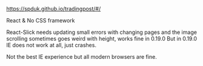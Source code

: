 https://spduk.github.io/tradingpost/#/

React & No CSS framework

React-Slick needs updating
  small errors with changing pages and the image scrolling sometimes goes weird with height, works fine in 0.19.0
  But in 0.19.0 IE does not work at all, just crashes.

Not the best IE experience but all modern browsers are fine.
